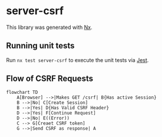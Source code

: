 # server-csrf

This library was generated with [Nx](https://nx.dev).

## Running unit tests

Run `nx test server-csrf` to execute the unit tests via [Jest](https://jestjs.io).

## Flow of CSRF Requests

```mermaid
flowchart TD
    A[Browser] -->|Makes GET /csrf| B{Has active Session}
    B -->|No| C[Create Session]
    B -->|Yes| D{Has Valid CSRF Header}
    D -->|Yes| F[Continue Request]
    D -->|No| E((Error))
    C --> G[Creaet CSRF token]
    G -->|Send CSRF as response| A
```
